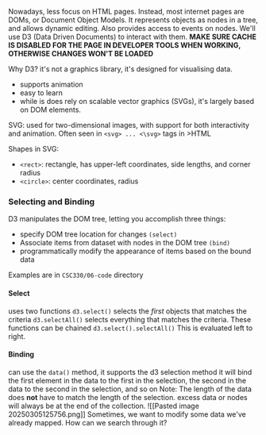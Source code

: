 Nowadays, less focus on HTML pages. Instead, most internet pages are DOMs, or Document Object Models. It represents objects as nodes in a tree, and allows dynamic editing. Also provides access to events on nodes.
We'll use D3 (Data Driven Documents) to interact with them.
**MAKE SURE CACHE IS DISABLED FOR THE PAGE IN DEVELOPER TOOLS WHEN WORKING, OTHERWISE CHANGES WON'T BE LOADED**

Why D3? it's not a graphics library, it's designed for visualising data.
- supports animation
- easy to learn
- while is does rely on scalable vector graphics (SVGs), it's largely based on DOM elements.

SVG: used for two-dimensional images, with support for both interactivity and animation. Often seen in `<svg> ... <\svg>` tags in >HTML

Shapes in SVG:
- `<rect>`: rectangle, has upper-left coordinates, side lengths, and corner radius
- `<circle>`: center coordinates, radius

### Selecting and Binding
D3 manipulates the DOM tree, letting you accomplish three things:
- specify DOM tree location for changes `(select)`
- Associate items from dataset with nodes in the DOM tree `(bind)`
- programmatically modify the appearance of items based on the bound data

Examples are in `CSC330/06-code` directory
#### Select
uses two functions
`d3.select()` selects the *first* objects that matches the criteria
`d3.selectAll()` selects everything that matches the criteria.
These functions can be chained
`d3.select().selectAll()` 
This is evaluated left to right.
#### Binding
can use the `data()` method, it supports the d3 selection method
it will bind the first element in the data to the first in the selection, the second in the data to the second in the selection, and so on
Note: The length of the data does **not** have to match the length of the selection. excess data or nodes will always be at the end of the collection.
![[Pasted image 20250305125756.png]]
Sometimes, we want to modify some data we've already mapped. How can we search through it?